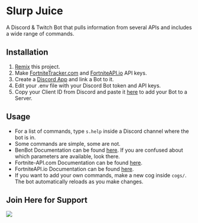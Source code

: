 # Slurp Juice

A Discord & Twitch Bot that pulls information from several APIs and includes a wide range of commands.

## Installation

1. [Remix](https://glitch.com/edit/?utm_content=project_fnapibot&utm_source=remix_this&utm_medium=button&utm_campaign=glitchButton#!/remix/fnapibot) this project.
2. Make [FortniteTracker.com](https://fortnitetracker.com/site-api) and [FortniteAPI.io](https://fortniteapi.io/) API keys.
3. Create a [Discord App](https://discord.com/developers/applications) and link a Bot to it.
4. Edit your .env file with your Discord Bot token and API keys.
5. Copy your Client ID from Discord and paste it [here](https://scarsz.me/authorize) to add your Bot to a Server.

## Usage

- For a list of commands, type `s.help` inside a Discord channel where the bot is in.
- Some commands are simple, some are not.
- BenBot Documentation can be found [here](https://benbotfn.tk/). If you are confused about which parameters are available, look there.
- Fortnite-API.com Documentation can be found [here](https://dash.fortnite-api.com/).
- FortniteAPI.io Documentation can be found [here](https://fortniteapi.io/).
- If you want to add your own commands, make a new cog inside `cogs/`. The bot automatically reloads as you make changes.

## Join Here for Support

<a href="https://discord.gg/WSSeafmaSQ"><img src="https://cdn.discordapp.com/attachments/727759243360337921/755850184335818882/artworks-000496005195-8yqry4-t500x500.png" /></a>
